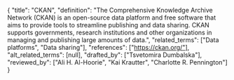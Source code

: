 {
    "title": "CKAN",
    "definition": "The Comprehensive Knowledge Archive Network (CKAN) is an open-source data platform and free software that aims to provide tools to streamline publishing and data sharing. CKAN supports governments, research institutions and other organizations in managing and publishing large amounts of data.",
    "related_terms": ["Data platforms", "Data sharing"],
    "references": ["https://ckan.org/"],
    "alt_related_terms": [null],
    "drafted_by": ["Tsvetomira Dumbalska"],
    "reviewed_by": ["Ali H. Al-Hoorie", "Kai Krautter", "Charlotte R. Pennington"]
  }
